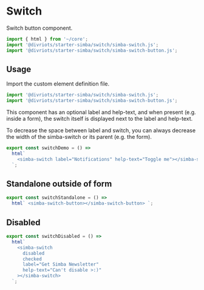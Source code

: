 # Switch

Switch button component.

```js script
import { html } from '~/core';
import '@divriots/starter-simba/switch/simba-switch.js';
import '@divriots/starter-simba/switch/simba-switch-button.js';
```

## Usage

Import the custom element definition file.

```js
import '@divriots/starter-simba/switch/simba-switch.js';
import '@divriots/starter-simba/switch/simba-switch-button.js';
```

This component has an optional label and help-text, and when present (e.g. inside a form),
the switch itself is displayed next to the label and help-text.

To decrease the space between label and switch, you can always decrease the width of the simba-switch or its parent (e.g. the form).

```js preview-story
export const switchDemo = () =>
  html`
    <simba-switch label="Notifications" help-text="Toggle me"></simba-switch>
  `;
```

## Standalone outside of form

```js preview-story
export const switchStandalone = () =>
  html` <simba-switch-button></simba-switch-button> `;
```

## Disabled

```js preview-story
export const switchDisabled = () =>
  html`
    <simba-switch
      disabled
      checked
      label="Get Simba Newsletter"
      help-text="Can't disable >:)"
    ></simba-switch>
  `;
```
